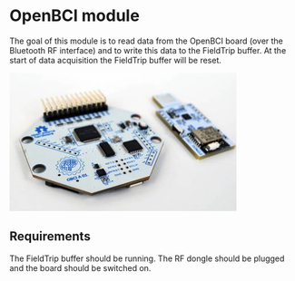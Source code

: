 OpenBCI  module
===============

The goal of this module is to read data from the OpenBCI board (over the Bluetooth RF interface) and to write this data to the FieldTrip buffer. At the start of data acquisition the FieldTrip buffer will be reset.

![OpenBCI](./openbci.jpg)

## Requirements

The FieldTrip buffer should be running.
The RF dongle should be plugged and the board should be switched on.
